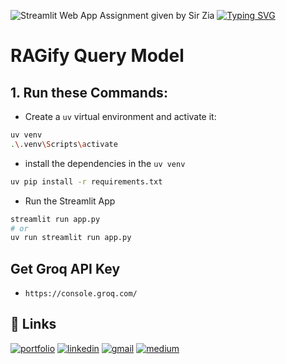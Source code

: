 ![Streamlit Web App Assignment given by Sir Zia](/favicon.ico)  [![Typing SVG](https://readme-typing-svg.demolab.com?font=Roboto+Slab&weight=500&size=27&duration=4000&pause=500&color=ffde7b&center=true&vCenter=true&width=700&height=50&lines=%E2%9C%A8Hey%2C+I'm+Rida+Naz%E2%9C%A8;%E2%9C%A8Full+Stack+Developer+%7C+AI+Engineer%E2%9C%A8;%E2%9C%A8Building+Scalable+Web+Apps+%26+AI+Solutions%E2%9C%A8)](https://git.io/typing-svg)

# RAGify Query Model

## 1. Run these Commands:

- Create a `uv` virtual environment and activate it:
```bash
uv venv
.\.venv\Scripts\activate
```

- install the dependencies in the `uv venv`
```bash
uv pip install -r requirements.txt
```

- Run the Streamlit App
```bash
streamlit run app.py
# or
uv run streamlit run app.py
```

## Get Groq API Key

- `https://console.groq.com/`


## 🔗 Links
[![portfolio](https://img.shields.io/badge/my_portfolio-000?style=for-the-badge&logo=ko-fi&logoColor=white)](https://ridanaz.vercel.app/)
[![linkedin](https://img.shields.io/badge/linkedin-0A66C2?style=for-the-badge&logo=linkedin&logoColor=white)](https://linkedin.com/in/ridanaz67)
[![gmail](https://img.shields.io/badge/gmail-f44336?style=for-the-badge&logo=twitter&logoColor=white)](mailto:rnaz3414@gmail.com)
[![medium](https://img.shields.io/badge/medium-white?style=for-the-badge&logo=twitter&logoColor=black)](https://medium.com/@rnaz3414)